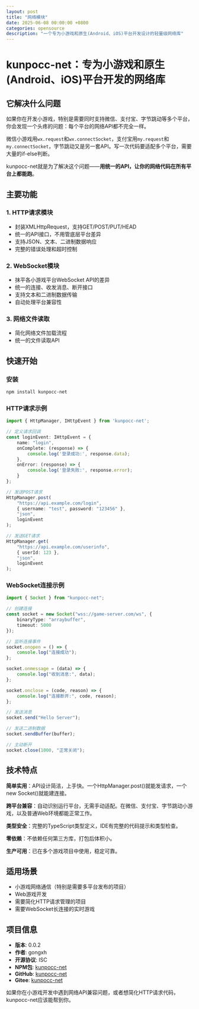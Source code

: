 ```yaml
---
layout: post
title: "网络模块"
date: 2025-06-08 00:00:00 +0800
categories: opensource
description: "一个专为小游戏和原生(Android、iOS)平台开发设计的轻量级网络库"
---
```


# kunpocc-net：专为小游戏和原生(Android、iOS)平台开发的网络库

## 它解决什么问题

如果你在开发小游戏，特别是需要同时支持微信、支付宝、字节跳动等多个平台，你会发现一个头疼的问题：每个平台的网络API都不完全一样。

微信小游戏用`wx.request`和`wx.connectSocket`，支付宝用`my.request`和`my.connectSocket`，字节跳动又是另一套API。写一次代码要适配多个平台，需要大量的if-else判断。

kunpocc-net就是为了解决这个问题——**用统一的API，让你的网络代码在所有平台上都能跑**。

## 主要功能

### 1. HTTP请求模块
- 封装XMLHttpRequest，支持GET/POST/PUT/HEAD
- 统一的API接口，不用管底层平台差异
- 支持JSON、文本、二进制数据响应
- 完整的错误处理和超时控制

### 2. WebSocket模块  
- 抹平各小游戏平台WebSocket API的差异
- 统一的连接、收发消息、断开接口
- 支持文本和二进制数据传输
- 自动处理平台兼容性

### 3. 网络文件读取
- 简化网络文件加载流程
- 统一的文件读取API

## 快速开始

### 安装
```bash
npm install kunpocc-net
```

### HTTP请求示例

```typescript
import { HttpManager, IHttpEvent } from 'kunpocc-net';

// 定义请求回调
const loginEvent: IHttpEvent = {
    name: "login",
    onComplete: (response) => {
        console.log('登录成功:', response.data);
    },
    onError: (response) => {
        console.log('登录失败:', response.error);
    }
};

// 发送POST请求
HttpManager.post(
    "https://api.example.com/login",
    { username: "test", password: "123456" },
    "json",
    loginEvent
);

// 发送GET请求
HttpManager.get(
    "https://api.example.com/userinfo", 
    { userId: 123 },
    "json",
    loginEvent
);
```

### WebSocket连接示例

```typescript
import { Socket } from "kunpocc-net";

// 创建连接
const socket = new Socket("wss://game-server.com/ws", {
    binaryType: "arraybuffer",
    timeout: 5000
});

// 监听连接事件
socket.onopen = () => {
    console.log("连接成功");
};

socket.onmessage = (data) => {
    console.log("收到消息:", data);
};

socket.onclose = (code, reason) => {
    console.log("连接断开:", code, reason);
};

// 发送消息
socket.send("Hello Server");

// 发送二进制数据
socket.sendBuffer(buffer);

// 主动断开
socket.close(1000, "正常关闭");
```

## 技术特点

**简单实用**：API设计简洁，上手快。一个HttpManager.post()就能发请求，一个new Socket()就能建连接。

**跨平台兼容**：自动识别运行平台，无需手动适配。在微信、支付宝、字节跳动小游戏，以及普通Web环境都能正常工作。

**类型安全**：完整的TypeScript类型定义，IDE有完整的代码提示和类型检查。

**零依赖**：不依赖任何第三方库，打包后体积小。

**生产可用**：已在多个游戏项目中使用，稳定可靠。

## 适用场景

- 小游戏网络通信（特别是需要多平台发布的项目）
- Web游戏开发
- 需要简化HTTP请求管理的项目
- 需要WebSocket长连接的实时游戏

## 项目信息

- **版本**: 0.0.2
- **作者**: gongxh  
- **开源协议**: ISC
- **NPM包**: [kunpocc-net](https://www.npmjs.com/package/kunpocc-net)
- **GitHub**: [kunpocc-net](https://github.com/Gongxh0901/kunpocc-net)
- **Gitee**: [kunpocc-net](https://gitee.com/gongxinhai/kunpocc-net)

如果你在小游戏开发中遇到网络API兼容问题，或者想简化HTTP请求代码，kunpocc-net应该能帮到你。